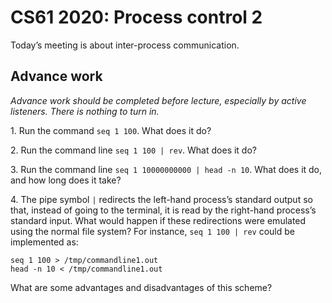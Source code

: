 CS61 2020: Process control 2
============================

Today’s meeting is about inter-process communication.

Advance work
------------

*Advance work should be completed before lecture, especially by active
listeners. There is nothing to turn in.*

1\. Run the command `seq 1 100`. What does it do?

2\. Run the command line `seq 1 100 | rev`. What does it do?

3\. Run the command line `seq 1 10000000000 | head -n 10`. What does
it do, and how long does it take?

4\. The pipe symbol `|` redirects the left-hand process’s standard
output so that, instead of going to the terminal, it is read by the
right-hand process’s standard input. What would happen if these
redirections were emulated using the normal file system? For instance,
`seq 1 100 | rev` could be implemented as:

    seq 1 100 > /tmp/commandline1.out
    head -n 10 < /tmp/commandline1.out

What are some advantages and disadvantages of this scheme?
